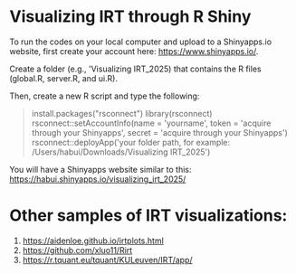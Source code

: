 # Visualizing IRT through R Shiny
To run the codes on your local computer and upload to a Shinyapps.io website, first create your account here: https://www.shinyapps.io/.

Create a folder (e.g., 'Visualizing IRT_2025) that contains the R files (global.R, server.R, and ui.R).

Then, create a new R script and type the following: 
> install.packages("rsconnect") 
> library(rsconnect)
> rsconnect::setAccountInfo(name = 'yourname',
                            token = 'acquire through your Shinyapps',
                            secret = 'acquire through your Shinyapps')
> rsconnect::deployApp('your folder path, for example: /Users/habui/Downloads/Visualizing IRT_2025')

  You will have a Shinyapps website similar to this: https://habui.shinyapps.io/visualizing_irt_2025/

  # Other samples of IRT visualizations:
  1. https://aidenloe.github.io/irtplots.html
  2. https://github.com/xluo11/Rirt
  3. https://r.tquant.eu/tquant/KULeuven/IRT/app/
  
